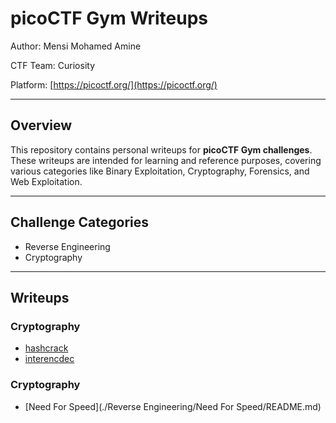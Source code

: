 # picoCTF Gym Writeups

Author: Mensi Mohamed Amine

CTF Team: Curiosity

Platform: [https://picoctf.org/](https://picoctf.org/)

---

## Overview

This repository contains personal writeups for **picoCTF Gym challenges**.  
These writeups are intended for learning and reference purposes, covering various categories like Binary Exploitation, Cryptography, Forensics, and Web Exploitation.

---

## Challenge Categories

- Reverse Engineering
- Cryptography

---

## Writeups

### Cryptography

- [hashcrack](./Cryptography/hashcrack/README.md)
- [interencdec](./Cryptography/interencdec/README.md)

### Cryptography

- [Need For Speed](./Reverse Engineering/Need For Speed/README.md)

